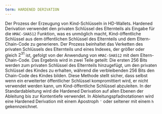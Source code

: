 ```yaml
---
term: HARDENED DERIVATION
---
```


Der Prozess der Erzeugung von Kind-Schlüsseln in HD-Wallets. Hardened Derivation verwendet den privaten Schlüssel des Elternteils als Eingabe für die `HMAC-SHA512` Funktion, was es unmöglich macht, Kind-öffentliche Schlüssel aus dem öffentlichen Schlüssel des Elternteils und dem Eltern-Chain-Code zu generieren. Der Prozess beinhaltet das Verketten des privaten Schlüssels des Elternteils und eines Indexes, der größer oder gleich $2^{31}$ ist, gefolgt von der Anwendung von `HMAC-SHA512` mit dem Eltern-Chain-Code. Das Ergebnis wird in zwei Teile geteilt: Die ersten 256 Bits werden zum privaten Schlüssel des Elternteils hinzugefügt, um den privaten Schlüssel des Kindes zu erhalten, während die verbleibenden 256 Bits den Chain-Code des Kindes bilden. Diese Methode stellt sicher, dass selbst wenn ein erweiterter öffentlicher Schlüssel kompromittiert wird, er nicht verwendet werden kann, um Kind-öffentliche Schlüssel abzuleiten. In der Standardableitung wird die Hardened Derivation auf allen Ebenen der Ableitung bis zur Kontentiefe verwendet. In Ableitungspfadnotationen wird eine Hardened Derivation mit einem Apostroph `'` oder seltener mit einem `h` gekennzeichnet.